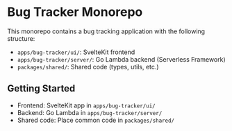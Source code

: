 # Bug Tracker Monorepo

This monorepo contains a bug tracking application with the following structure:

- `apps/bug-tracker/ui/`: SvelteKit frontend
- `apps/bug-tracker/server/`: Go Lambda backend (Serverless Framework)
- `packages/shared/`: Shared code (types, utils, etc.)

## Getting Started

- Frontend: SvelteKit app in `apps/bug-tracker/ui/`
- Backend: Go Lambda in `apps/bug-tracker/server/`
- Shared code: Place common code in `packages/shared/` 